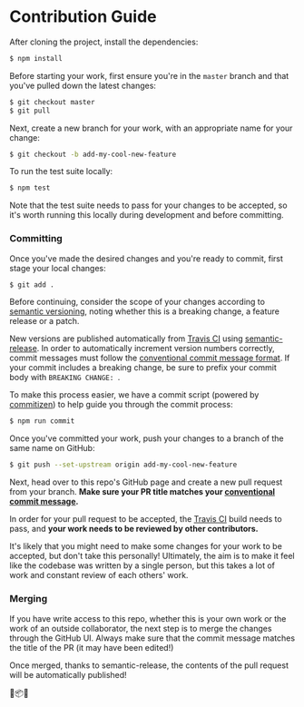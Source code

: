 # Contribution Guide

After cloning the project, install the dependencies:

```bash
$ npm install
```

Before starting your work, first ensure you're in the `master` branch and that you've pulled down the latest changes:

```bash
$ git checkout master
$ git pull
```

Next, create a new branch for your work, with an appropriate name for your change:

```bash
$ git checkout -b add-my-cool-new-feature
```

To run the test suite locally:

```bash
$ npm test
```

Note that the test suite needs to pass for your changes to be accepted, so it's worth running this locally during development and before committing.

### Committing

Once you've made the desired changes and you're ready to commit, first stage your local changes:

```bash
$ git add .
```

Before continuing, consider the scope of your changes according to [semantic versioning](http://semver.org), noting whether this is a breaking change, a feature release or a patch.

New versions are published automatically from [Travis CI](https://travis-ci.org) using [semantic-release](https://github.com/semantic-release/semantic-release). In order to automatically increment version numbers correctly, commit messages must follow the [conventional commit message format](https://github.com/marionebl/commitlint/tree/master/%40commitlint/config-conventional). If your commit includes a breaking change, be sure to prefix your commit body with `BREAKING CHANGE: `.

To make this process easier, we have a commit script (powered by [commitizen](https://github.com/commitizen/cz-cli)) to help guide you through the commit process:

```bash
$ npm run commit
```

Once you've committed your work, push your changes to a branch of the same name on GitHub:

```bash
$ git push --set-upstream origin add-my-cool-new-feature
```

Next, head over to this repo's GitHub page and create a new pull request from your branch. **Make sure your PR title matches your [conventional commit message](https://github.com/marionebl/commitlint/tree/master/%40commitlint/config-conventional).**

In order for your pull request to be accepted, the [Travis CI](https://travis-ci.org) build needs to pass, and **your work needs to be reviewed by other contributors.**

It's likely that you might need to make some changes for your work to be accepted, but don't take this personally! Ultimately, the aim is to make it feel like the codebase was written by a single person, but this takes a lot of work and constant review of each others' work.

### Merging

If you have write access to this repo, whether this is your own work or the work of an outside collaborator, the next step is to merge the changes through the GitHub UI. Always make sure that the commit message matches the title of the PR (it may have been edited!)

Once merged, thanks to semantic-release, the contents of the pull request will be automatically published!

🎨📦🚀

